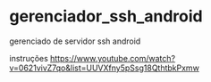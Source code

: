 gerenciador_ssh_android
=======================

gerenciado de servidor ssh android

instruções
https://www.youtube.com/watch?v=0621vivZ7qo&list=UUVXfny5pSsg18QthtbkPxmw
